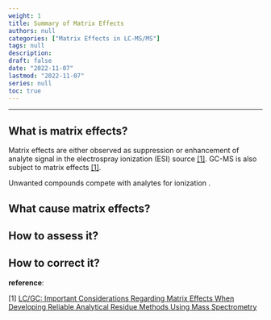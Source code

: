 ```yaml
---
weight: 1
title: Summary of Matrix Effects
authors: null
categories: ["Matrix Effects in LC-MS/MS"]
tags: null
description:  
draft: false
date: "2022-11-07"
lastmod: "2022-11-07"
series: null
toc: true
---
```




<!--more-->
---

## What is matrix effects?
Matrix effects are either observed as suppression or enhancement of analyte signal in the electrospray ionization (ESI) source <a href="#section 1">[1]</a>.  GC-MS is also subject to matrix effects <a href="#section 1">[1]</a>.

Unwanted compounds compete with analytes for ionization .

## What cause matrix effects?

## How to assess it?


## How to correct it?


<b><font class = "font_upper">reference</font></b>: 
<p id="section 1">[1] 
<a href = "https://www.chromatographyonline.com/view/important-considerations-regarding-matrix-effects-when-developing-reliable-analytical-residue-method" target="_blank" rel="noopener noreferrer">LC/GC: Important Considerations Regarding Matrix Effects When Developing Reliable Analytical Residue Methods Using Mass Spectrometry</p>